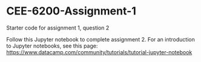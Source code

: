 # CEE-6200-Assignment-1
Starter code for assignment 1, question 2

Follow this Jupyter notebook to complete assignment 2. For an introduction to Jupyter notebooks, see this page: https://www.datacamp.com/community/tutorials/tutorial-jupyter-notebook
